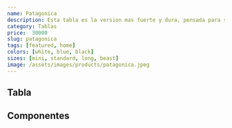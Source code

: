 ```yaml
---
name: Patagonica
description: Esta tabla es la version mas fuerte y dura, pensada para soportar el zonda patagonico.
category: Tablas
price:  30000
slug: patagonica
tags: [featured, home]
colors: [white, blue, black]
sizes: [mini, standard, long, beast]
image: /assets/images/products/patagonica.jpeg
---
```


## Tabla

## Componentes

